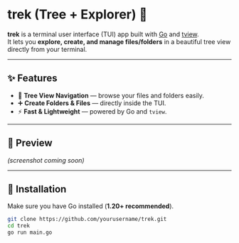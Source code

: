 # trek (Tree + Explorer) 🌳

**trek** is a terminal user interface (TUI) app built with [Go](https://go.dev/) and [tview](https://github.com/rivo/tview).  
It lets you **explore, create, and manage files/folders** in a beautiful tree view directly from your terminal.  

---

## ✨ Features
- 📂 **Tree View Navigation** — browse your files and folders easily.  
- ➕ **Create Folders & Files** — directly inside the TUI.  
- ⚡ **Fast & Lightweight** — powered by Go and `tview`.  

---

## 📸 Preview
*(screenshot coming soon)*  

---

## 🚀 Installation

Make sure you have Go installed (**1.20+ recommended**).

```bash
git clone https://github.com/yourusername/trek.git
cd trek
go run main.go

